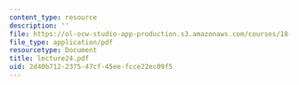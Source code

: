 ```yaml
---
content_type: resource
description: ''
file: https://ol-ocw-studio-app-production.s3.amazonaws.com/courses/18-704-seminar-in-algebra-and-number-theory-rational-points-on-elliptic-curves-fall-2004/2d40b712237547cf45eefcce22ec09f5_lecture24.pdf
file_type: application/pdf
resourcetype: Document
title: lecture24.pdf
uid: 2d40b712-2375-47cf-45ee-fcce22ec09f5
---
```

